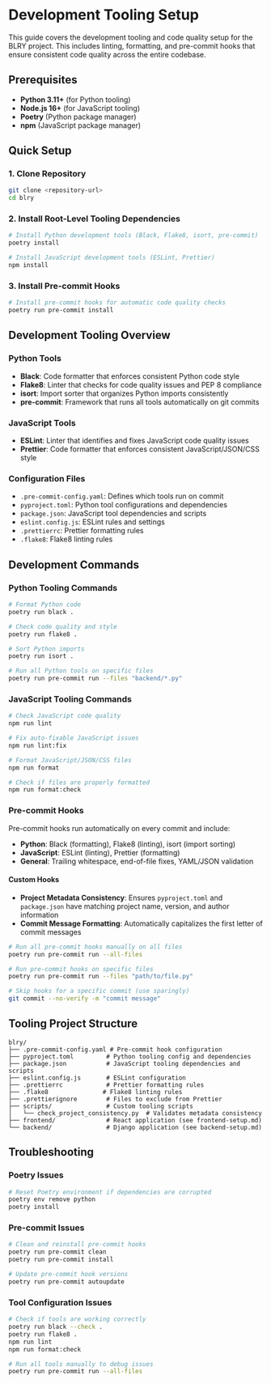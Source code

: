 # Development Tooling Setup

This guide covers the development tooling and code quality setup for the BLRY project. This includes linting, formatting, and pre-commit hooks that ensure consistent code quality across the entire codebase.

## Prerequisites

- **Python 3.11+** (for Python tooling)
- **Node.js 16+** (for JavaScript tooling)
- **Poetry** (Python package manager)
- **npm** (JavaScript package manager)

## Quick Setup

### 1. Clone Repository

```bash
git clone <repository-url>
cd blry
```

### 2. Install Root-Level Tooling Dependencies

```bash
# Install Python development tools (Black, Flake8, isort, pre-commit)
poetry install

# Install JavaScript development tools (ESLint, Prettier)
npm install
```

### 3. Install Pre-commit Hooks

```bash
# Install pre-commit hooks for automatic code quality checks
poetry run pre-commit install
```

## Development Tooling Overview

### Python Tools

- **Black**: Code formatter that enforces consistent Python code style
- **Flake8**: Linter that checks for code quality issues and PEP 8 compliance
- **isort**: Import sorter that organizes Python imports consistently
- **pre-commit**: Framework that runs all tools automatically on git commits

### JavaScript Tools

- **ESLint**: Linter that identifies and fixes JavaScript code quality issues
- **Prettier**: Code formatter that enforces consistent JavaScript/JSON/CSS style

### Configuration Files

- `.pre-commit-config.yaml`: Defines which tools run on commit
- `pyproject.toml`: Python tool configurations and dependencies
- `package.json`: JavaScript tool dependencies and scripts
- `eslint.config.js`: ESLint rules and settings
- `.prettierrc`: Prettier formatting rules
- `.flake8`: Flake8 linting rules

## Development Commands

### Python Tooling Commands

```bash
# Format Python code
poetry run black .

# Check code quality and style
poetry run flake8 .

# Sort Python imports
poetry run isort .

# Run all Python tools on specific files
poetry run pre-commit run --files "backend/*.py"
```

### JavaScript Tooling Commands

```bash
# Check JavaScript code quality
npm run lint

# Fix auto-fixable JavaScript issues
npm run lint:fix

# Format JavaScript/JSON/CSS files
npm run format

# Check if files are properly formatted
npm run format:check
```

### Pre-commit Hooks

Pre-commit hooks run automatically on every commit and include:

- **Python**: Black (formatting), Flake8 (linting), isort (import sorting)
- **JavaScript**: ESLint (linting), Prettier (formatting)
- **General**: Trailing whitespace, end-of-file fixes, YAML/JSON validation

#### Custom Hooks

- **Project Metadata Consistency**: Ensures `pyproject.toml` and `package.json` have matching project name, version, and author information
- **Commit Message Formatting**: Automatically capitalizes the first letter of commit messages

```bash
# Run all pre-commit hooks manually on all files
poetry run pre-commit run --all-files

# Run pre-commit hooks on specific files
poetry run pre-commit run --files "path/to/file.py"

# Skip hooks for a specific commit (use sparingly)
git commit --no-verify -m "commit message"
```

## Tooling Project Structure

```text
blry/
├── .pre-commit-config.yaml # Pre-commit hook configuration
├── pyproject.toml         # Python tooling config and dependencies
├── package.json           # JavaScript tooling dependencies and scripts
├── eslint.config.js       # ESLint configuration
├── .prettierrc            # Prettier formatting rules
├── .flake8               # Flake8 linting rules
├── .prettierignore        # Files to exclude from Prettier
├── scripts/               # Custom tooling scripts
│   └── check_project_consistency.py  # Validates metadata consistency
├── frontend/              # React application (see frontend-setup.md)
└── backend/               # Django application (see backend-setup.md)
```

## Troubleshooting

### Poetry Issues

```bash
# Reset Poetry environment if dependencies are corrupted
poetry env remove python
poetry install
```

### Pre-commit Issues

```bash
# Clean and reinstall pre-commit hooks
poetry run pre-commit clean
poetry run pre-commit install

# Update pre-commit hook versions
poetry run pre-commit autoupdate
```

### Tool Configuration Issues

```bash
# Check if tools are working correctly
poetry run black --check .
poetry run flake8 .
npm run lint
npm run format:check

# Run all tools manually to debug issues
poetry run pre-commit run --all-files
```
